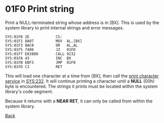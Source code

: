 # 01F0 Print string

Print a NULL-terminated string whose address is in [BX]. This is used by the system library to print internal strings and error messages.

```
SYS:01F0 2E            CS:
SYS:01F1 8A07          MOV	AL,[BX]
SYS:01F3 0AC0          OR	AL,AL
SYS:01F5 7406          JZ	01FD
SYS:01F7 E83800        CALL	0232
SYS:01FA 43            INC	BX
SYS:01FB EBF3          JMP	01F0
SYS:01FD C3            RET
```

This will load one character at a time from [BX], then call the [print character service](0232-PRINT-CHAR.md) in [SYS:232](0232-PRINT-CHAR.md). It will continue printing a character until a **NULL** (00h) byte is encountered. The strings it prints must be located within the system library's code segment.

Because it returns with a **NEAR RET**, it can only be called from within the system library.

[Back](../README.md)